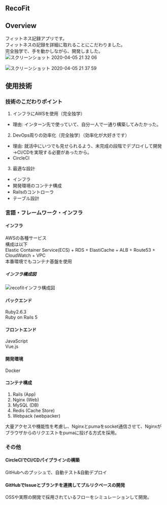 ## RecoFit

## Overview  
フィットネス記録アプリです。  
フィットネスの記録を詳細に取れることにこだわりました。  
完全独学で、手を動かしながら、開発しました。    
![スクリーンショット 2020-04-05 21 32 06](https://user-images.githubusercontent.com/58697518/78496762-98e1d680-7739-11ea-8f50-dda561cf7c29.png)  

![スクリーンショット 2020-04-05 21 37 59](https://user-images.githubusercontent.com/58697518/78498534-4b199e00-773a-11ea-90e1-63a0e914d352.png)  
## 使用技術  
### 技術のこだわりポイント  
1. インフラにAWSを使用（完全独学）
- 理由: インターン先で使っていて、自分一人で一通り構築してみたかった。
2. DevOps周りの効率化（完全独学）（効率化が大好きです）
- 理由: 就活中にいつでも見せられるよう、未完成の段階でデプロイして開発→CI/CDを実現する必要があったから。
- CircleCI
3. 最適な設計
- インフラ
- 開発環境のコンテナ構成
- Railsのコントローラ
- テーブル設計
### 言語・フレームワーク・インフラ  
  
#### インフラ  
AWSの各種サービス  
構成は以下  
Elastic Container Service(ECS) + RDS + ElastiCache + ALB + Route53 + CloudWatch + VPC  
本番環境でもコンテナ基盤を使用

##### インフラ構成図  
  
![recofitインフラ構成図](https://user-images.githubusercontent.com/58697518/76403251-fb101b80-63c7-11ea-88ee-c3f80e581844.png)  

  
#### バックエンド  
Ruby2.6.3    
Ruby on Rails 5  
  
#### フロントエンド   
JavaScript  
Vue.js
#### 開発環境  
Docker

#### コンテナ構成
1. Rails (App)
2. Nginx (Web)
3. MySQL (DB)
4. Redis (Cache Store)
5. Webpack (webpacker)  
  
大量アクセスや機能性を考慮し、Nginxとpumaをsocket通信させて、Nginxがブラウザからのリクエストをpumaに投げる方式を採用。

### その他  
#### CircleCIでCI/CDパイプラインの構築
GitHubへのプッシュで、自動テスト&自動デプロイ
  
#### GitHubでIssueとブランチを連携してプルリクベースの開発  
OSSや実際の開発で採用されているフローをシミュレーションして開発。
